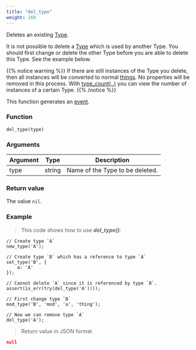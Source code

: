 ```yaml
---
title: "del_type"
weight: 160
---
```


Deletes an existing [Type](../../data-types/type).

It is not possible to delete a [Type](../../data-types/type) which is used by another
Type. You should first change or delete the other Type before you are able to delete this Type.
See the example below.

{{% notice warning %}}
If there are still instances of the Type you delete, then all instances will be
converted to normal [things](../../data-types/thing). No properties will be removed
in this process. With [type_count(..)](../type_count)
you can view the number of instances of a certain Type.
{{% /notice %}}

This function generates an [event](../../overview/events).

### Function

`del_type(type)`

### Arguments

Argument | Type | Description
-------- | ---- | -----------
type | string | Name of the Type to be deleted.

### Return value

The value `nil`.

### Example

> This code shows how to use ***del_type()***:

```thingsdb,json_response
// Create type `A`
new_type('A');

// Create type `B` which has a reference to type `A`
set_type('B', {
    a: 'A'
});

// Cannot delete `A` since it is referenced by type `B`.
assert(is_err(try(del_type('A'))));

// First change type `B`
mod_type('B', 'mod', 'a', 'thing');

// Now we can remove type `A`
del_type('A');
```

> Return value in JSON format

```json
null
```
